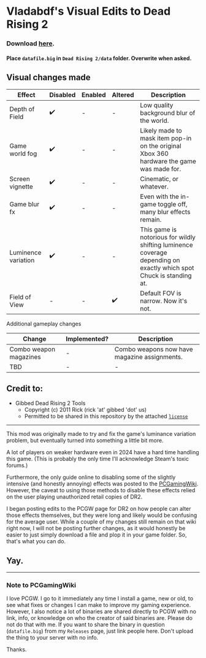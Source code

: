 # Vladabdf's Visual Edits to Dead Rising 2

### Download [here](https://github.com/Vladabdf/DeadRising2VisualEdits/releases).

#### Place `datafile.big` in `Dead Rising 2/data` folder. Overwrite when asked.

## Visual changes made

| Effect | Disabled | Enabled | Altered | Description |
|--------|----------|---------|---------|-------------|
| Depth of Field | :heavy_check_mark: | - | - | Low quality background blur of the world. |
| Game world fog | :heavy_check_mark: | - | - | Likely made to mask item pop-in on the original Xbox 360 hardware the game was made for. | 
| Screen vignette | :heavy_check_mark: | - | - | Cinematic, or whatever. |
| Game blur fx | :heavy_check_mark: | - | - | Even with the in-game toggle off, many blur effects remain. | 
| Luminence variation | :heavy_check_mark: | - | - | This game is notorious for wildly shifting luminence coverage depending on exactly which spot Chuck is standing at. |
| Field of View | - | - | :heavy_check_mark: | Default FOV is narrow. Now it's not. |

Additional gameplay changes

| Change | Implemented? | Description |
|--------|--------------|-------------|
| Combo weapon magazines | - | Combo weapons now have magazine assignments. |
| TBD | - | - |

## Credit to:
* Gibbed Dead Rising 2 Tools
	* Copyright (c) 2011 Rick (rick 'at' gibbed 'dot' us)
	* Permitted to be shared in this repository by the attached [`license`](./Gibbed.DeadRising2.Tools/license.txt)

---

This mod was originally made to try and fix the game's luminance variation problem, but eventually turned into something a little bit more.

A lot of players on weaker hardware even in 2024 have a hard time handling this game. (This is probably the only time I'll acknowledge Steam's toxic forums.)

Furthermore, the only guide online to disabling some of the slightly intensive (and honestly annoying) effects was posted to the [PCGamingWiki](https://www.pcgamingwiki.com/wiki/Dead_Rising_2). However, the caveat to using those methods to disable these effects relied on the user playing unauthorized retail copies of DR2.

I began posting edits to the PCGW page for DR2 on how people can alter those effects themselves, but they were long and likely would be confusing for the average user. While a couple of my changes still remain on that wiki right now, I will not be posting further changes, as it would honestly be easier to just simply download a file and plop it in your game folder. So, that's what you can do.

## Yay.

---

### Note to PCGamingWiki

I love PCGW. I go to it immediately any time I install a game, new or old, to see what fixes or changes I can make to improve my gaming experience. However, I also notice a lot of binaries are shared directly to PCGW with no link, info, or knowledge on who the creator of said binaries are. Please do not do that with me. If you want to share the binary in question (`datafile.big`) from my `Releases` page, just link people here. Don't upload the thing to your server with no info.

Thanks.
